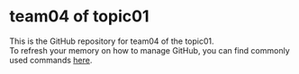 # team04 of topic01 
 This is the GitHub repository for team04 of the topic01.  
 To refresh your memory on how to manage GitHub, you can find commonly used commands [here](https://github.com/joshnh/Git-Commands). 
 